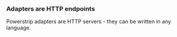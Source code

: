 ### Adapters are HTTP endpoints

Powerstrip adapters are HTTP servers - they can be written in any language.